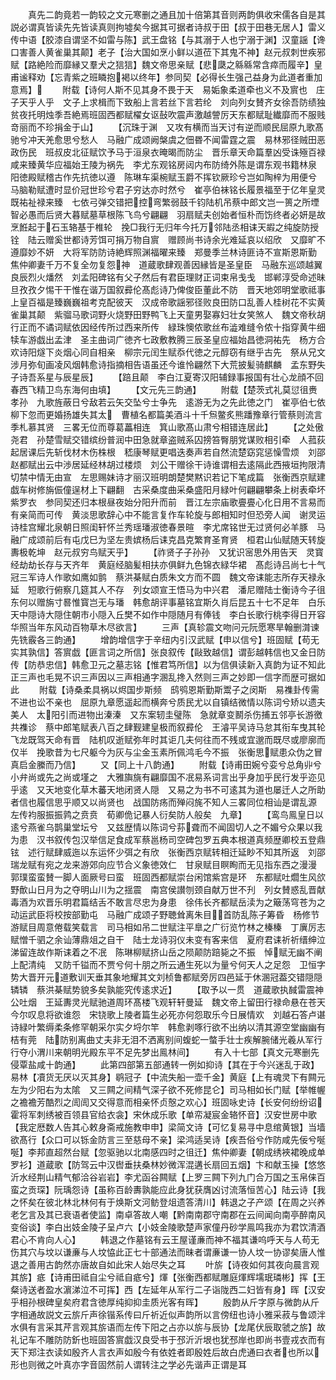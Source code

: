 <!-- { "loadSidebar": true } -->
　　真先二韵竟若一韵较之文元寒删之通且加十倍第其音则两韵俱收宋儒各自是其説必谓真皆读先先皆读真则拘墟矣今据其可据者诗叔于田【叔于田巷无居人】雷义传中语【胶漆自谓坚不如雷与陈】武王盘铭【与其溺于人也宁溺于渊】汉童謡【谗口害善人黄雀巢其颠】老子【治大国如烹小鲜以道莅下其鬼不神】赵元叔刺世疾邪赋【路絶险而靡縁又羣犬之狺狺】魏文帝思亲赋【悲瓞之緜緜常含瘁而履辛】皇甫谧释劝【忘青紫之班瞵抱褐以终年】参同契【必得长生强己益身为此道者重加意焉】
　　附载【诗何人斯不见其身不畏于天　易姤象柔道牵也义不及賔也　庄子天乎人乎　文子上求楫而下致船上言若丝下言若纶　刘向列女賛齐女徐吾防绩独贫夜托明烛季吾絶焉班固西都赋櫂女讴鼔吹震声激越謍厉天东都赋耻纎靡而不服贱竒丽而不珍捐金于山】
　　【沉珠于渊　又攻有横而当天讨有逆而顺民屈原九歌髙驰兮冲天羌愈思兮愁人　马融广成颂阙槃虞之佃昬不闻雷霆之震　易林邪径贼田恶政伤民　班叔皮北征赋饮予马于洹泉衣晻暍而防尘　晋乐章天命篇羣凶受诛殛百禄咸来臻黄华应福始王陵为祸先　李尤东观铭房闼内布防绮外陈是谓东观书籍林泉　阳徳殿赋稽古作先抗徳以遵　陈琳车渠椀赋玉爵不挥钦厥珍兮岂如陶梓为用便兮　马脑勒赋遭时显价冠世珍兮君子穷达亦时然兮　崔亭伯袜铭长履景福至于亿年皇灵既祐祉禄来臻　七依弓弹交错把控弯繁弱鼓千钧陆机吊蔡中郎文岂一篑之所堙智必愚而后贤大暮赋墓草根陈飞鸟兮翩翩　羽扇赋夫创始者恒朴而饬终者必妍是故烹餁起于石玉辂基于椎轮　挽□我行无归年今托万邻陆丞相诔天嘏之纯旋防授铨　陆云赠奚世都诗芳饵可捐万物自賔　赠顾尚书诗余光难延哀以绍欣　又靡旷不遵靡妙不妍　大将军防防诗絶辉照渊福曜来臻　郑曼季兰林诗匪诗不宣斯恩斯勤　焦仲卿妻千万不复全勿复怨神　道蔵歌肆观善因縁皆是圣皇臣　马融东巡颂越翼良辰烈火燔然　刘孟阳碑铭有父子然后有君臣理财正词束帛戋戋　邯郸淳受命述昧旦孜孜夕惕干干惟在谐万国叙彛伦髙彪诗乃俾俊臣董此不防　晋天地郊明堂歌祗事上皇百福是臻巍巍祖考克配彼天　汉成帝歌謡邪径败良田防口乱善人桂树花不实黄雀巢其颠　紫骝马歌词野火烧野田野鸭飞上天童男娶寡妇壮女笑煞人　魏文帝秋胡行正而不谲词赋依因经传所过西来所传　緑珠懊侬歌丝布澁难缝令侬十指穿黄牛细犊车游戯出孟津　圣主曲词广徳齐七政敷教腾三辰圣皇应福始昌徳洞祐先　杨方合欢诗阳燧下炎烟心同自相亲　柳宗元闰生赋忝代徳之元醇窃有继乎古先　祭从兄文涉月弥旬画凌风烟韩愈诗指摘相告语虽还今谁怜翩然下大荒披髪骑麒麟　孟东野失子诗吾系星与辰星辰】
　　【踣且颠　李白江夏寄汉阳辅録事报国有壮心龙顔不回春西飞精卫鸟东海何由填】
　　【文元先三韵通】
　　附载【楚茨式礼莫愆徂赉孝孙　九歌旌蔽日兮敌若云矢交坠兮士争先　逺游无为之先此徳之门　崔亭伯七依柳下忽而更婚扬雄失其太　曹植名都篇美酒斗十千炰鳖炙熊蹯豫章行管蔡则流言季札慕其贤　三畧无位而尊葛藟相连　箕山歌髙山肃兮相错连居此】
　　【之处傲尧君　孙楚雪赋交错缤纷普润中田急就章盗贼系囚搒笞臀朋党谋败相引牵　人菰荻起居课后先斩伐材木伤株根　嵇康琴赋更唱迭奏声若自然流楚窈窕惩懆雪烦　刘邵赵都赋出云中渉居延经林胡过楼烦　刘公干赠徐干诗谁谓相去逺隔此西掖垣拘限清切禁中情无由宣　左思赐妹诗才丽汉班明朗楚樊黙识若记下笔成篇　张衡西京赋建戯车树修旃侲僮逞材上下翩翻　古采桑度曲采桑盛阳月緑叶何翩翩攀条上树表牵坏紫罗衣　参同契还归本根昼夜始分阳升而前　晋江左宗庙歌亹亹心化日用不言易而有亲简而可传　黄淡思歌辞心中不能言复作车轮旋与郎相知时但恐旁人闻　谢灵运诗桂宫耀北泉朝日照闺轩怀兰秀瑶璠淑徳春景暄　李尤席铭世无过贤何必羊豚　马融广成颂前后有屯戊巳为坚左贵嫔杨后诔克昌克繁育圣育贤　桓君山仙赋随天转旋夀极乾坤　赵元叔穷鸟赋天乎】
　　【祚贤子子孙孙　又犹识宻思外用告天　灵寳经劫劫长存与天齐年　黄庭经脑髪相扶亦俱鲜九色锦衣緑华裙　髙彪诗吕尚七十气冠三军诗人作歌如鹰如鹯　蔡洪棊赋白质朱文方而不圆　魏文帝诔能志所存天禄永延　短歌行俯察几筵其人不存　列女颂宣王悟马为中兴君　潘尼赠陆士衡诗今子徂东何以赠旃寸晷惟寳岂无与璠　韩愈胡评事墓铭宜斯久肖后昆五十七不足年　白乐天中隠诗大隠住朝市小隠入丘樊不如作中隠随月有俸钱　李白长歌行桃李得日开容华照当年东风动百物草木尽欲言】
　　三声【真轸震文吻问元阮愿寒旱翰删潸谏先铣霰各三韵通】
　　增韵增信字于辛纽内引汉武赋【申以信兮】班固赋【苟无实其孰信】答賔戯【匪言词之所信】张良叙传【敺致越信】谓彭越韩信也又金日防传【防恭忠信】韩愈卫元之墓志铭【惟君笃所信】以为信俱读新入真韵为证不知此正三声也毛晃不识三声因以三声相通字溷乱搀入然则三声之妙即一信字而歴可据如此
　　附载【诗桑柔具祸以烬国步斯频　鸱鸮恩斯勤斯鬻子之闵斯　易襍卦传需不进也讼不亲也　屈原九章愿遥起而横奔兮质民尤以自镇结微情以陈词兮矫以遗夫美人　太阳引而进物出溱溱　又东案轫圭璧陈　急就章变鬭杀伤捕五邻亭长游徼共襍诊　蔡中郎笔赋表八百之肆觐建皇极而叙彛伦　王濬平吴诗马怠其衔车曳其轮飞龙既驾天命有晋　陆机叹逝赋弥年时其讵几夫何往而不残或宜邈而既尽或廖廓而仅半　挽歌昔为七尺躯今为灰与尘金玉素所佩鸿毛今不振　张衡思赋患众伪之冒真启金縢而乃信】
　　又【同上十八韵通】
　　附载【诗甫田婉兮娈兮总角丱兮　小弁尚或先之尚或墐之　大雅旟旐有翩靡国不冺易系词言出乎身加乎民行发乎迩见乎逺　又天地变化草木蕃天地闭贤人隠　又易之为书不可逺其为道也屡迁人之所助者信也履信思乎顺又以尚贤也　战国防疡而殚闷旄不知人三畧同位相讪是谓乱源　左传袀服振振鹑之贲贲　荀卿佹记暴人衍矣防人般矣　九章】
　　【鸾鸟鳯皇日以逺兮燕雀乌鹊巢堂坛兮　又兹歴情以陈词兮荪聋而不闻固切人之不媚兮众果以我为患　汉书叙传包汉举信足食成军蔡邕杨司空碑包罗五典本根道真频歴卿校五登鼎铉　述行赋肆威迤以东运怀少弭之有欣　张衡西京赋转相迁延眇不知其所返　刘邵瑞龙赋有宛之龙来游郊向应节合义象徳效仁　甘泉赋目瞑眴而无见指东西之漫漫　郭璞蛮蛮賛一脚人面厥号曰蛮　班固西都赋崇台闲馆紫宫是环　东都赋吐爓生风欱野歕山日月为之夺明山川为之揺震　南宫侯讃刎颈自献万世不刋　列女賛惑乱晋献毒酒为欢晋乐明君篇结舌不敢言尽忠为身患　徐伟长齐都赋岳渎为之簸荡穹苍为之动运武臣将校按部勤屯　马融广成颂子野聴耸离朱目首防乱陈子筹昏　杨修节游赋目周意倦载笑载言　司马相如吊二世赋注平臯之广衍览竹林之榛榛　丁廙厉志赋憎千驷之余讪薄鼎俎之自干　陆士龙诗羽仪未变有客来信　夏府君诔祈祈缙绅泣涕留连故作斯诔着之不冺　陈琳柳赋挤山岳之陨颠防踣毙之不振　悼赋无幽不阐上配清纯　又防千镒而不贾兮何十朋之所云通生死以为量兮何天人之足怨　卫恒字势大晋开元道敷训天垂其象地耀其文刘桢鲁都赋旁厉四邑延于休溷冠葢交错隠隠辚辚　蔡洪棊赋势貌多矣孰能究传逺求近】
　　【取予以一贯　道蔵歌执馘雷震神公吐烟　王延夀灵光赋驰道周环髙楼飞观轩轩曼延　魏文帝上留田行禄命悬在苍天今尔叹息将欲谁怨　宋铙歌上陵者篇生必死亦何怨取乐今日展情欢　刘越石答卢谌诗緑叶繁缛柔条修罕朝采尔实夕埒尔竿　韩愈剥啄行欲不出纳以清其源空堂幽幽有桔有莞　陆防别离曲丈夫非无泪不洒离别间蝮蛇一螫手壮士疾解腕储光羲从军行行夺小渭川来朝明光殿东平不足先梦出鳯林间】
　　有入十七部【真文元寒删先侵覃盐咸十韵通】
　　此第四部第五部通转一例如抑诗【其在于今兴迷乱于政】易林【凟货无厌以灭其身】鹖冠子【中流失船一壶千金】黄庭【上有魂灵下有闗元左为少阳右为太隂　又三闗之间精气深子欲不死修昆仑】司马相如长门赋【举帷幄之襜襜芳酷烈之訚訚又交得意而相亲怀贞慤之欢心】班固咏史诗【长安何纷纷诏霍将军刺绣被百领县官给衣衾】宋休成乐歌【单帟凝宸金辂怀音】汉安世房中歌【我定厯数人告其心敕身斋戒施教申申】梁简文诗【可忆复易寻中息绾黄银】当墙欲髙行【众口可以铄金防言三至慈母不亲】梁鸿适吴诗【疾吾俗兮作防咸先佞兮唌唌】李邦直超然台赋【忽驱驰以北南感四时之徂迁】焦仲卿妻【朝成绣裌裙晚成单罗衫】道蔵歌【防驾云中汉辔垂扶桑林妙微浑混遘长扇回五烟】卞和献玉操【悠悠沂水经荆山精气郁洽谷岩岩】李尤函谷闗赋【上罗三闗下列九门合万国之玉帛俫百蛮之贡琛】阮瑀怨诗【虽称百龄夀孰能应此身犹获膺凶讨流落恒苦心】陆云诗【我之怀矣在彼北林北林何有于焕斯文河鲂登俎遗答清川】韩退之子产颂【在周之兴养老乞言及其已衰语者使监】南卓答故人嘲【黔南南郡守南郡在云间闻向南亭醉南风变俗谈】李白出妓金陵子呈卢六【小妓金陵歌楚声家僮丹砂学鳯鸣我亦为君饮清酒君心不肯向人心】
　　韩退之作墓铭有云王屋谨亷而神不福其谦呜呼天与人苟无伤其穴与坟以谦亷与人坟恊此正七十部通法而昧者谓亷谦一协人坟一协谬矣唐人惟退之善用古韵然亦唐故自如此宋人始尽失之耳
　　叶旂【诗夜如何其夜向晨言观其旂】疷【诗甫田祗自尘兮祗自疷兮】煇【张衡西都赋雕庭煇辉壖珉璘彬】挥【王粲诗送者盈水濵涕泣不可挥】西【左延年从军行二子诣陇西二妇皆有身】晖【汉安乎相孙根碑皇矣府君含徳厚纯抑抑圭质光客有晖】
　　殷韵从斤字原与微韵从斤字相通故説文云旂斤声徐锴系传曰斤祈近似声韵所以言傍纽也诗小雅采菽与鲁颂泮水俱有言采其芹言观其旂语而左传下阳之占亦以旂与辰协【龙尾伏辰取虢之旂】故礼记车不雕防防釿也班固答賔戯汉良受书于邳沂沂垠也犹邳岸也即尚书壹戎衣而有天下郑注衣读如殷齐人言衣声如殷今有依姓者即殷姓后故白虎通曰衣者也所以形也则微之叶真亦字音固然前人谓转注之学必先谐声正谓是耳
